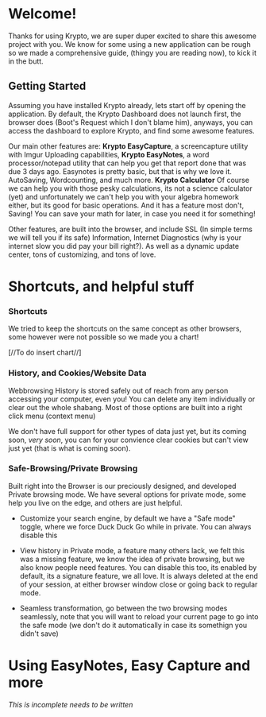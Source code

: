 # Welcome! 

Thanks for using Krypto, we are super duper excited to share this awesome project with you. We know for some using a new application can be rough 
so we made a comprehensive guide, (thingy you are reading now), to kick it in the butt. 

## Getting Started

Assuming you have installed Krypto already, lets start off by opening the application. By default, the Krypto Dashboard does not launch first, the browser does (Boot's Request which I don't blame him), anyways, you can access the dashboard to explore Krypto, and find some awesome features. 

Our main other features are: **Krypto EasyCapture**, a screencapture utility with Imgur Uploading capabilities, **Krypto EasyNotes**, a word processor/notepad utility that can help you get that report done that was due 3 days ago. Easynotes is pretty basic, but that is why we love it. AutoSaving, Wordcounting, and much more. **Krypto Calculator** Of course we can help you with those pesky calculations, its not a science calculator (yet) and unfortunately we can't help you with your algebra homework either, but its good for basic operations. And it has a feature most don't, Saving! You can save your math for later, in case you need it for something! 

Other features, are built into the browser, and include SSL (In simple terms we will tell you if its safe) Information, Internet Diagnostics (why is your internet slow you did pay your bill right?). As well as a dynamic update center, tons of customizing, and tons of love. 

# Shortcuts, and helpful stuff

### Shortcuts

We tried to keep the shortcuts on the same concept as other browsers, some however were not possible so we made you a chart! 

[//To do insert chart//] 



### History, and Cookies/Website Data

Webbrowsing History is stored safely out of reach from any person accessing your computer, even you! You can delete any item individually or clear out the whole shabang. Most of those options are built into a right click menu (context menu) 

We don't have full support for other types of data just yet, but its coming soon, *very soon*, you can for your convience clear cookies but can't view just yet (that is what is coming soon). 

### Safe-Browsing/Private Browsing

Built right into the Browser is our preciously designed, and developed Private browsing mode. We have several options for private mode, some help you live on the edge, and others are just helpful. 

+ Customize your search engine, by default we have a "Safe mode" toggle, where we force Duck Duck Go while in private. You can always disable this

+ View history in Private mode, a feature many others lack, we felt this was a missing feature, we know the idea of private browsing, but we also know people need features. You can disable this too, its enabled by default, its a signature feature, we all love. It is always deleted at the end of your session, at either browser window close or going back to regular mode. 

+ Seamless transformation, go between the two browsing modes seamlessly, note that you will want to reload your current page to go into the safe mode (we don't do it automatically in case its somethign you didn't save) 



# Using EasyNotes, Easy Capture and more



*This is incomplete needs to be written*

